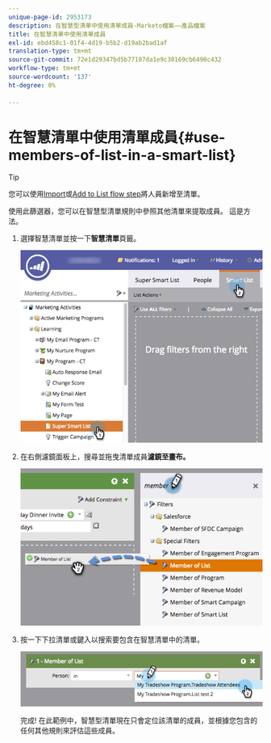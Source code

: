 ```yaml
---
unique-page-id: 2953173
description: 在智慧型清單中使用清單成員-Marketo檔案——產品檔案
title: 在智慧清單中使用清單成員
exl-id: ebd458c1-01f4-4d19-b5b2-d19ab2bad1af
translation-type: tm+mt
source-git-commit: 72e1d29347bd5b77107da1e9c30169cb6490c432
workflow-type: tm+mt
source-wordcount: '137'
ht-degree: 0%

---
```


# 在智慧清單中使用清單成員{#use-members-of-list-in-a-smart-list}

>[!TIP]
>
>您可以使用[Import](/help/marketo/getting-started/quick-wins/import-a-list-of-people.md)或[Add to List flow step](/help/marketo/product-docs/core-marketo-concepts/smart-campaigns/flow-actions/add-to-list.md)將人員新增至清單。

使用此篩選器，您可以在智慧型清單規則中參照其他清單來提取成員。 這是方法。

1. 選擇智慧清單並按一下&#x200B;**智慧清單**&#x200B;頁籤。

   ![](assets/smartlist-sltab.png)

1. 在右側濾鏡面板上，搜尋並拖曳清單成員&#x200B;**濾鏡至畫布。**

   ![](assets/use-members-of-list-in-a-smart-list-2nd.png)

1. 按一下下拉清單或鍵入以搜索要包含在智慧清單中的清單。

   ![](assets/memberoflist.png)

   完成! 在此範例中，智慧型清單現在只會定位該清單的成員，並根據您包含的任何其他規則來評估這些成員。
